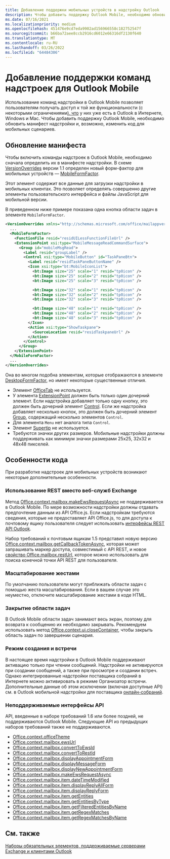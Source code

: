 ```yaml
---
title: Добавление поддержки мобильных устройств в надстройку Outlook
description: Чтобы добавить поддержку Outlook Mobile, необходимо обновить манифест надстройки и, возможно, изменить код для мобильных сценариев.
ms.date: 07/16/2021
ms.localizationpriority: medium
ms.openlocfilehash: 451476e9cd7eda9902ad156966558c182752547f
ms.sourcegitcommit: b66ba72aee8ccb2916cd6012e66316df2130f640
ms.translationtype: MT
ms.contentlocale: ru-RU
ms.lasthandoff: 03/26/2022
ms.locfileid: "64484306"
---
```

# <a name="add-support-for-add-in-commands-for-outlook-mobile"></a>Добавление поддержки команд надстроек для Outlook Mobile

Использование команд надстройки в Outlook Mobile позволяет пользователям получать доступ к той же функциональности (с некоторыми ограничениями[), что](#code-considerations) у них уже есть в Outlook в Интернете, Windows и Mac. Чтобы добавить поддержку Outlook Mobile, необходимо обновить манифест надстройки и, возможно, изменить код для мобильных сценариев.

## <a name="updating-the-manifest"></a>Обновление манифеста

Чтобы включить команды надстроек в Outlook Mobile, необходимо сначала определить их в манифесте надстройки. В схеме [VersionOverrides](/javascript/api/manifest/versionoverrides) версии 1.1 определен новый форм-фактор для мобильных устройств — [MobileFormFactor](/javascript/api/manifest/mobileformfactor).

Этот элемент содержит все данные для загрузки надстройки в мобильных клиентах. Это позволяет определять совершенно другие элементы пользовательского интерфейса и файлы JavaScript для мобильной версии.

В приведенном ниже примере показана одна кнопка области задач в элементе `MobileFormFactor`.

```xml
<VersionOverrides xmlns="http://schemas.microsoft.com/office/mailappversionoverrides/1.1" xsi:type="VersionOverridesV1_1">
  ...
  <MobileFormFactor>
    <FunctionFile resid="residUILessFunctionFileUrl" />
    <ExtensionPoint xsi:type="MobileMessageReadCommandSurface">
      <Group id="mobileMsgRead">
        <Label resid="groupLabel" />
        <Control xsi:type="MobileButton" id="TaskPaneBtn">
          <Label resid="residTaskPaneButtonName" />
          <Icon xsi:type="bt:MobileIconList">
            <bt:Image size="25" scale="1" resid="tp0icon" />
            <bt:Image size="25" scale="2" resid="tp0icon" />
            <bt:Image size="25" scale="3" resid="tp0icon" />

            <bt:Image size="32" scale="1" resid="tp0icon" />
            <bt:Image size="32" scale="2" resid="tp0icon" />
            <bt:Image size="32" scale="3" resid="tp0icon" />

            <bt:Image size="48" scale="1" resid="tp0icon" />
            <bt:Image size="48" scale="2" resid="tp0icon" />
            <bt:Image size="48" scale="3" resid="tp0icon" />
          </Icon>
          <Action xsi:type="ShowTaskpane">
            <SourceLocation resid="residTaskpaneUrl" />
          </Action>
        </Control>
      </Group>
    </ExtensionPoint>
  </MobileFormFactor>
  ...
</VersionOverrides>
```

Она во многом подобна элементам, которые отображаются в элементе [DesktopFormFactor](/javascript/api/manifest/desktopformfactor), но имеет некоторые существенные отличия.

- Элемент [OfficeTab](/javascript/api/manifest/officetab) не используется.
- У элемента [ExtensionPoint](/javascript/api/manifest/extensionpoint) должен быть только один дочерний элемент. Если надстройка добавляет только одну кнопку, это должен быть дочерний элемент [Control](/javascript/api/manifest/control). Если же надстройка добавляет несколько кнопок, это должен быть дочерний элемент [Group](/javascript/api/manifest/group), содержащий несколько элементов `Control`.
- Для элемента `Menu` нет аналога типа `Control`.
- Элемент [Supertip](/javascript/api/manifest/supertip) не используется.
- Требуются значки других размеров. Мобильные надстройки должны поддерживать как минимум значки размерами 25x25, 32x32 и 48x48 пикселей.

## <a name="code-considerations"></a>Особенности кода

При разработке надстроек для мобильных устройств возникают некоторые дополнительные особенности.

### <a name="use-rest-instead-of-exchange-web-services"></a>Использование REST вместо веб-служб Exchange

Метод [Office.context.mailbox.makeEwsRequestAsync](/javascript/api/requirement-sets/outlook/preview-requirement-set/office.context.mailbox#methods) не поддерживается в Outlook Mobile. По мере возможности надстройки должны отдавать предпочтение данным из API Office.js. Если надстройкам требуются сведения, которые не предоставляет API Office.js, то для доступа к почтовому ящику пользователя следует использовать [интерфейсы REST API Outlook](/outlook/rest/).

Набор требований к почтовым ящикам 1.5 представил новую версию [Office.context.mailbox.getCallbackTokenAsync](/javascript/api/requirement-sets/outlook/preview-requirement-set/office.context.mailbox#methods), которая может запрашивать маркер доступа, совместимый с API REST, и новое [свойство Office.mailbox.restUrl](/javascript/api/requirement-sets/outlook/preview-requirement-set/office.context.mailbox#properties), которое можно использовать для поиска конечной точки API REST для пользователя.

### <a name="pinch-zoom"></a>Масштабирование жестами

По умолчанию пользователи могут приближать области задач с помощью жеста масштабирования. Если в вашем случае это неуместно, отключите масштабирование жестами в коде HTML.

### <a name="close-task-panes"></a>Закрытие области задач

В Outlook Mobile области задач занимают весь экран, поэтому для возврата к сообщению их необходимо закрывать. Рекомендуем использовать метод [Office.context.ui.closeContainer](/javascript/api/office/office.ui#office-office-ui-closecontainer-member(1)), чтобы закрыть область задач по завершении сценария.

### <a name="compose-mode-and-appointments"></a>Режим создания и встречи

В настоящее время надстройки в Outlook Mobile поддерживают активацию только при чтении сообщений. Надстройки не активируются при создании сообщений, а также при просмотре и создании встреч. Однако интегрированные надстройки поставщика собраний в Интернете можно активировать в режиме Организатор встречи. Дополнительные данные об этом исключении (включая доступные API) см. в Outlook мобильной надстройки для поставщика [онлайн-собраний](online-meeting.md#available-apis).

### <a name="unsupported-apis"></a>Неподдерживаемые интерфейсы API

API, введенные в наборе требований 1.6 или более поздней, не поддерживаются Outlook Mobile. Следующие API из предыдущих наборов требований также не поддерживаются.

- [Office.context.officeTheme](/javascript/api/requirement-sets/outlook/preview-requirement-set/office.context#officetheme-officetheme)
- [Office.context.mailbox.ewsUrl](/javascript/api/requirement-sets/outlook/preview-requirement-set/office.context.mailbox#properties)
- [Office.context.mailbox.convertToEwsId](/javascript/api/requirement-sets/outlook/preview-requirement-set/office.context.mailbox#methods)
- [Office.context.mailbox.convertToRestId](/javascript/api/requirement-sets/outlook/preview-requirement-set/office.context.mailbox#methods)
- [Office.context.mailbox.displayAppointmentForm](/javascript/api/requirement-sets/outlook/preview-requirement-set/office.context.mailbox#methods)
- [Office.context.mailbox.displayMessageForm](/javascript/api/requirement-sets/outlook/preview-requirement-set/office.context.mailbox#methods)
- [Office.context.mailbox.displayNewAppointmentForm](/javascript/api/requirement-sets/outlook/preview-requirement-set/office.context.mailbox#methods)
- [Office.context.mailbox.makeEwsRequestAsync](/javascript/api/requirement-sets/outlook/preview-requirement-set/office.context.mailbox#methods)
- [Office.context.mailbox.item.dateTimeModified](/javascript/api/requirement-sets/outlook/preview-requirement-set/office.context.mailbox.item#properties)
- [Office.context.mailbox.item.displayReplyAllForm](/javascript/api/requirement-sets/outlook/preview-requirement-set/office.context.mailbox.item#methods)
- [Office.context.mailbox.item.displayReplyForm](/javascript/api/requirement-sets/outlook/preview-requirement-set/office.context.mailbox.item#methods)
- [Office.context.mailbox.item.getEntities](/javascript/api/requirement-sets/outlook/preview-requirement-set/office.context.mailbox.item#methods)
- [Office.context.mailbox.item.getEntitiesByType](/javascript/api/requirement-sets/outlook/preview-requirement-set/office.context.mailbox.item#methods)
- [Office.context.mailbox.item.getFilteredEntitiesByName](/javascript/api/requirement-sets/outlook/preview-requirement-set/office.context.mailbox.item#methods)
- [Office.context.mailbox.item.getRegexMatches](/javascript/api/requirement-sets/outlook/preview-requirement-set/office.context.mailbox.item#methods)
- [Office.context.mailbox.item.getRegexMatchesByName](/javascript/api/requirement-sets/outlook/preview-requirement-set/office.context.mailbox.item#methods)

## <a name="see-also"></a>См. также

[Наборы обязательных элементов, поддерживаемые серверами Exchange и клиентами Outlook](/javascript/api/requirement-sets/outlook-api-requirement-sets#requirement-sets-supported-by-exchange-servers-and-outlook-clients)